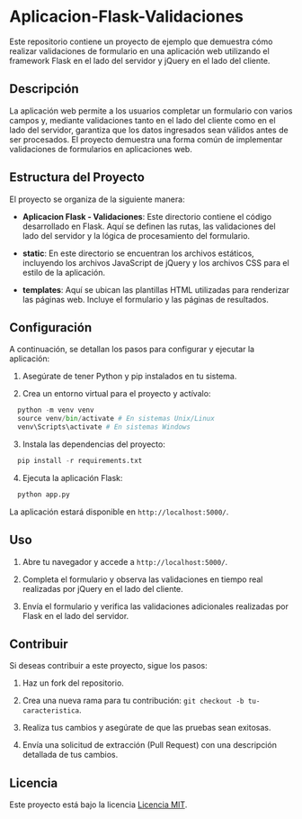 # Aplicacion-Flask-Validaciones
Este repositorio contiene un proyecto de ejemplo que demuestra cómo realizar validaciones de formulario en una aplicación web utilizando el framework Flask en el lado del servidor y jQuery en el lado del cliente.

## Descripción

La aplicación web permite a los usuarios completar un formulario con varios campos y, mediante validaciones tanto en el lado del cliente como en el lado del servidor, garantiza que los datos ingresados sean válidos antes de ser procesados. El proyecto demuestra una forma común de implementar validaciones de formularios en aplicaciones web.

## Estructura del Proyecto

El proyecto se organiza de la siguiente manera:

- **Aplicacion Flask - Validaciones**: Este directorio contiene el código desarrollado en Flask. Aquí se definen las rutas, las validaciones del lado del servidor y la lógica de procesamiento del formulario.

- **static**: En este directorio se encuentran los archivos estáticos, incluyendo los archivos JavaScript de jQuery y los archivos CSS para el estilo de la aplicación.

- **templates**: Aquí se ubican las plantillas HTML utilizadas para renderizar las páginas web. Incluye el formulario y las páginas de resultados.

## Configuración

A continuación, se detallan los pasos para configurar y ejecutar la aplicación:

1. Asegúrate de tener Python y pip instalados en tu sistema.

2. Crea un entorno virtual para el proyecto y actívalo:
```python
  python -m venv venv
  source venv/bin/activate # En sistemas Unix/Linux
  venv\Scripts\activate # En sistemas Windows
```

3. Instala las dependencias del proyecto:
```python
  pip install -r requirements.txt
```

4. Ejecuta la aplicación Flask:
```python
  python app.py
```


La aplicación estará disponible en `http://localhost:5000/`.

## Uso

1. Abre tu navegador y accede a `http://localhost:5000/`.

2. Completa el formulario y observa las validaciones en tiempo real realizadas por jQuery en el lado del cliente.

3. Envía el formulario y verifica las validaciones adicionales realizadas por Flask en el lado del servidor.

## Contribuir

Si deseas contribuir a este proyecto, sigue los pasos:

1. Haz un fork del repositorio.

2. Crea una nueva rama para tu contribución: `git checkout -b tu-caracteristica`.

3. Realiza tus cambios y asegúrate de que las pruebas sean exitosas.

4. Envía una solicitud de extracción (Pull Request) con una descripción detallada de tus cambios.

## Licencia

Este proyecto está bajo la licencia [Licencia MIT](LICENSE).


